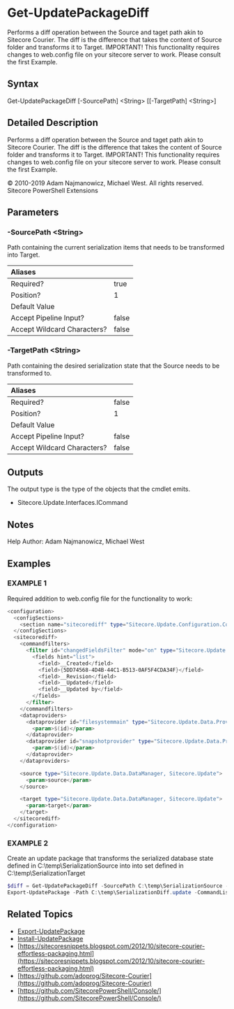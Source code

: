 # Get-UpdatePackageDiff

Performs a diff operation between the Source and taget path akin to Sitecore Courier. The diff is the difference that takes the content of Source folder and transforms it to Target. IMPORTANT! This functionality requires changes to web.config file on your sitecore server to work. Please consult the first Example.

## Syntax

Get-UpdatePackageDiff \[-SourcePath\] &lt;String&gt; \[\[-TargetPath\] &lt;String&gt;\]

## Detailed Description

Performs a diff operation between the Source and taget path akin to Sitecore Courier. The diff is the difference that takes the content of Source folder and transforms it to Target. IMPORTANT! This functionality requires changes to web.config file on your sitecore server to work. Please consult the first Example.

© 2010-2019 Adam Najmanowicz, Michael West. All rights reserved. Sitecore PowerShell Extensions

## Parameters

### -SourcePath  &lt;String&gt;

Path containing the current serialization items that needs to be transformed into Target.

| Aliases |  |
| :--- | :--- |
| Required? | true |
| Position? | 1 |
| Default Value |  |
| Accept Pipeline Input? | false |
| Accept Wildcard Characters? | false |

### -TargetPath  &lt;String&gt;

Path containing the desired serialization state that the Source needs to be transformed to.

| Aliases |  |
| :--- | :--- |
| Required? | false |
| Position? | 1 |
| Default Value |  |
| Accept Pipeline Input? | false |
| Accept Wildcard Characters? | false |

## Outputs

The output type is the type of the objects that the cmdlet emits.

* Sitecore.Update.Interfaces.ICommand 

## Notes

Help Author: Adam Najmanowicz, Michael West

## Examples

### EXAMPLE 1

Required addition to web.config file for the functionality to work:

```powershell
<configuration>
  <configSections>
    <section name="sitecorediff" type="Sitecore.Update.Configuration.ConfigReader, Sitecore.Update"/>
  </configSections>
  <sitecorediff>
    <commandfilters>
      <filter id="changedFieldsFilter" mode="on" type="Sitecore.Update.Commands.Filters.ChangedFieldsFilter, Sitecore.Update">
        <fields hint="list">
          <field>__Created</field>
          <field>{5DD74568-4D4B-44C1-B513-0AF5F4CDA34F}</field>
          <field>__Revision</field>
          <field>__Updated</field>
          <field>__Updated by</field>
        </fields>
      </filter>
    </commandfilters>
    <dataproviders>
      <dataprovider id="filesystemmain" type="Sitecore.Update.Data.Providers.FileSystemProvider, Sitecore.Update">
        <param>$(id)</param>
      </dataprovider>
      <dataprovider id="snapshotprovider" type="Sitecore.Update.Data.Providers.SnapShotProvider, Sitecore.Update">
        <param>$(id)</param>
      </dataprovider>
    </dataproviders>

    <source type="Sitecore.Update.Data.DataManager, Sitecore.Update">
      <param>source</param>
    </source>

    <target type="Sitecore.Update.Data.DataManager, Sitecore.Update">
      <param>target</param>
    </target>
  </sitecorediff>
</configuration>
```

### EXAMPLE 2

Create an update package that transforms the serialized database state defined in C:\temp\SerializationSource into into set defined in C:\temp\SerializationTarget

```powershell
$diff = Get-UpdatePackageDiff -SourcePath C:\temp\SerializationSource -TargetPath C:\temp\SerializationTarget
Export-UpdatePackage -Path C:\temp\SerializationDiff.update -CommandList $diff -Name name
```

## Related Topics

* [Export-UpdatePackage](export-updatepackage.md)
* [Install-UpdatePackage](install-updatepackage.md)
* [https://sitecoresnippets.blogspot.com/2012/10/sitecore-courier-effortless-packaging.html](https://sitecoresnippets.blogspot.com/2012/10/sitecore-courier-effortless-packaging.html) 
* [https://github.com/adoprog/Sitecore-Courier](https://github.com/adoprog/Sitecore-Courier) 
* [https://github.com/SitecorePowerShell/Console/](https://github.com/SitecorePowerShell/Console/) 

